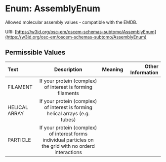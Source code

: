
# Enum: AssemblyEnum

Allowed molecular assembly values - compatible with the EMDB.

URI: [https://w3id.org/osc-em/oscem-schemas-subtomo/AssemblyEnum](https://w3id.org/osc-em/oscem-schemas-subtomo/AssemblyEnum)


## Permissible Values

| Text | Description | Meaning | Other Information |
| :--- | :---: | :---: | ---: |
| FILAMENT | If your protein (complex) of interest is forming filaments |  |  |
| HELICAL ARRAY | If your protein (complex) of interest is forming helical arrays (e.g. tubes) |  |  |
| PARTICLE | If your protein (complex) of interest forms individual particles on the grid with no orderd interactions |  |  |

